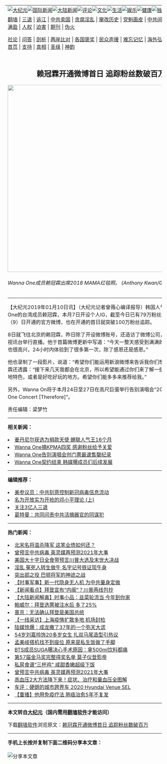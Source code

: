 <a name="1" id="1" target="_blank"></a><span id="1"></span>
<table align=center border="0"><tr><td colspan="2" VALIGN=TOP><a href="https://github.com/ovftry332/djy/blob/master/gb/nsc413.md#1"><img src="https://raw.githubusercontent.com/ovftry332/www/master/t/djy/1.jpg" title="大纪元"></a><a href="https://github.com/ovftry332/djy/blob/master/gb/n24hr.md#1"><img src="https://raw.githubusercontent.com/ovftry332/www/master/t/djy/3.jpg" title="国际新闻"></a><a href="https://github.com/ovftry332/djy/blob/master/gb/nsc413.md#1"><img src="https://raw.githubusercontent.com/ovftry332/www/master/t/djy/4.jpg" title="大陆新闻"></a><a href="https://github.com/ovftry332/djy/blob/master/gb/news392.md#1"><img src="https://raw.githubusercontent.com/ovftry332/www/master/t/djy/5.jpg" title="评论"></a><a href="https://github.com/ovftry332/djy/blob/master/gb/news2007.md#1"><img src="https://raw.githubusercontent.com/ovftry332/www/master/t/djy/6.jpg" title="文化"></a><a href="https://github.com/ovftry332/djy/blob/master/gb/news2008.md#1"><img src="https://raw.githubusercontent.com/ovftry332/www/master/t/djy/7.jpg" title="生活"></a><a href="https://github.com/ovftry332/djy/blob/master/gb/ncyule.md#1"><img src="https://raw.githubusercontent.com/ovftry332/www/master/t/djy/8.jpg" title="娱乐"></a><a href="https://github.com/ovftry332/djy/blob/master/gb/nsc1002.md#1"><img src="https://raw.githubusercontent.com/ovftry332/www/master/t/djy/9.jpg" title="健康"><a href="https://github.com/ovftry332/djy/blob/master/gb/nf6092.md#1"><img src="https://raw.githubusercontent.com/ovftry332/www/master/t/djy/10a.jpg" title="独家"></a><a href="https://github.com/ovftry332/djy/blob/master/gb/nf4514.md#1"><img src="https://raw.githubusercontent.com/ovftry332/www/master/t/djy/12a.jpg" title="头条"></a></td></tr>
<tr><td colspan="2" VALIGN=TOP><a target="_blank" href="https://github.com/ovftry332/www/blob/master/README.md?zsrh#1">翻墙</a> | <a target="_blank" href="https://github.com/ovftry332/djy/blob/master/gb/nf5657.md#1">三退</a> | <a target="_blank" href="https://github.com/ovftry332/djy/blob/master/gb/nf6124.md#1">诉江</a> | <a target="_blank" href="https://github.com/ovftry332/djy/blob/master/gb/nf1176117.md#1">中共卖国</a> | <a target="_blank" href="https://github.com/ovftry332/djy/blob/master/gb/nf5773.md#1">贪腐淫乱</a> | <a target="_blank" href="https://github.com/ovftry332/djy/blob/master/gb/nf1176115.md#1">窜改历史</a> | <a target="_blank" href="https://github.com/ovftry332/djy/blob/master/gb/nf1176107.md#1">党魁画皮</a> | <a target="_blank" href="https://github.com/ovftry332/djy/blob/master/gb/nf1320400.md#1">中共间谍</a> | <a target="_blank" href="https://github.com/ovftry332/djy/blob/master/gb/nf1176114.md#1">破坏传统</a> | <a target="_blank" href="https://github.com/ovftry332/ntdtv/blob/master/gb/prog447_1.md#1">恶贯满盈</a> | <a target="_blank" href="https://github.com/ovftry332/djy/blob/master/gb/ncid278.md#1">人权</a> | <a target="_blank" href="https://github.com/ovftry332/djy/blob/master/gb/nf1176111.md#1">迫害</a> | <a target="_blank" href="https://gitlab.com/szzdlab/mh-qikan/blob/master/README.md#1">期刊</a> | <a target="_blank" href="https://github.com/ovftry332/djy/blob/master/gb/nf5562.md#1">伪火</a></p><p><a target="_blank" href="https://github.com/ovftry332/djy/blob/master/gb/9p.md#1">社论</a> | <a target="_blank" href="https://github.com/ovftry332/djy/blob/master/gb/nf4378.md#1">问答</a> | <a target="_blank" href="https://github.com/ovftry332/djy/blob/master/gb/nf5792.md#1">剖析</a> | <a target="_blank" href="https://github.com/ovftry332/djy/blob/master/gb/nf5735.md#1">两岸比对</a> | <a target="_blank" href="https://github.com/ovftry332/djy/blob/master/gb/nf6119.md#1">各国褒奖</a> | <a target="_blank" href="https://github.com/ovftry332/djy/blob/master/gb/nf6120.md#1">民众声援</a> | <a target="_blank" href="https://github.com/ovftry332/djy/blob/master/gb/nf1188594.md#1">难忘记忆</a> | <a target="_blank" href="https://github.com/ovftry332/djy/blob/master/gb/nf3180.md#1">海外弘传</a> | <a target="_blank" href="https://github.com/ovftry332/djy/blob/master/gb/nf5410.md#1">万人上访</a> | <a target="_blank" href="https://github.com/ovftry332/www/blob/master/README.md?zsrh#1">平台首页</a> | <a target="_blank" href="https://github.com/ovftry332/djy/blob/master/gb/nf4386.md#1">支持</a> | <a target="_blank" href="https://github.com/ovftry332/djy/blob/master/gb/nf4389.md#1">真相</a> | <a target="_blank" href="https://github.com/ovftry332/djy/blob/master/gb/nf5790.md#1">圣缘</a> | <a target="_blank" href="https://github.com/ovftry332/djy/blob/master/gb/nf4786.md#1">神韵</a></td></tr>
<tr><td VALIGN=TOP width="626"><h2 align=center>赖冠霖开通微博首日 追踪粉丝数破百万</h2>
<img width="600" src="https://i.epochtimes.com/assets/uploads/2019/01/190107020012100707.jpg" />
<h6>Wanna One成员赖冠霖出席2018 MAMA红毯照。 (Anthony Kwan/Getty Images)
</h6>
<hr>
	<p>【大纪元2019年01月10日讯】（大纪元记者曾薇心编译报导）韩国人气男团Wanna One的台湾成员<ahref="https://github.com/ovftry332/djy/blob/master/gb/tag/%E8%B5%96%E5%86%A0%E9%9C%96.md#1">赖冠霖</a>，本月7日开设个人IG，截至今日已有79万粉丝追踪。而他昨（9）日开通的官方微博，也在开通的首日就突破100万粉丝追踪。</p>
<p>8日就飞往北京的<ahref="https://github.com/ovftry332/djy/blob/master/gb/tag/%E8%B5%96%E5%86%A0%E9%9C%96.md#1">赖冠霖</a>，昨日除了开设微博账号，还造访了微博公司，并透过微博视讯台举行直播。他于首篇微博更新中写道：“今天一整天感受到满满的爱，很幸福，也很高兴，24小时内体验到了很多第一次，除了感恩还是感恩。”</p>
<p>他也录制了一段影片，说道：“希望你们能运用新浪微博来告诉我你们想说的话。”赖冠霖还透露：“接下来几天我都会在北京，所以希望能通过你们来了解一些北京道地的当地特色，或者是好吃好玩的地方。希望你们能多多来推荐给我。”</p>
<p>另外，Wanna On将于本月24日至27日在高尺巨蛋举行告别演唱会“2019 Wanna One Concert [Therefore]”。</p>
<p>责任编辑：梁梦竹</p>
	
<hr>


<strong>相关新闻：</strong>
<li><a href="https://github.com/ovftry332/djy/blob/master/gb/18/12/11/n10903344.md#1">姜丹尼尔获选为捐款天使 蝉联人气王16个月</a></li>
<li><a href="https://github.com/ovftry332/djy/blob/master/gb/18/12/20/n10922644.md#1">Wanna One摘KPMA四奖 感谢粉丝给予关爱</a></li>
<li><a href="https://github.com/ovftry332/djy/blob/master/gb/18/12/27/n10935540.md#1">Wanna One告别演唱会创门票最速售罄纪录</a></li>
<li><a href="https://github.com/ovftry332/djy/blob/master/gb/19/1/1/n10945173.md#1">Wanna One契约结束 韩媒曝成员们后续发展</a></li>
<hr>


<strong>编辑推荐：</strong>
<li><a href="https://github.com/onzhi266/djy/blob/master/gb/20/2/22/n11887949.md#1">美参议员：中共刻意控制新冠病毒信息流动</a></li>
<li><a href="https://github.com/tsiac2612/djy/blob/master/gb/18/2/28/n10179177.md#1" target="_blank">名为开放实为开抢的邓小平理论 (上)</a></li><li><a href="https://github.com/ovftry332/djy/blob/master/gb/18/5/10/n10381511.md?dfh#1" target="_blank">关注3亿人三退</a></li><li><a href="https://github.com/tsiac2612/djy/blob/master/gb/19/9/1/n11491427.md#1" target="_blank">葛特曼：共同问责中共活摘器官的同谋犯</a></li>
<hr>

<strong>热门新闻：</strong>
<li><a href="https://github.com/ovftry332/djy/blob/master/gb/20/10/26/n12503755.md#1">北宋名将滥杀降军 这笔业债如何还？</a></li>
<li><a href="https://github.com/ovftry332/djy/blob/master/gb/20/11/22/n12567180.md#1">曾预言中共病毒 英灵媒再预测2021年大事</a></li>
<li><a href="https://github.com/ovftry332/djy/blob/master/gb/20/11/16/n12553592.md#1">美国大十字日全食带预言川普大选及末世大决战</a></li>
<li><a href="https://github.com/ovftry332/djy/blob/master/gb/20/11/13/n12546366.md#1">淫乱 冤死人转生做牛 名字记号铁证现牛身</a></li>
<li><a href="https://github.com/ovftry332/djy/blob/master/gb/20/11/11/n12541883.md#1">突出部之役 巴顿将军的神迹之战</a></li>
<li><a href="https://github.com/ovftry332/djy/blob/master/gb/20/11/22/n12567754.md#1">【时事军事】新一代隐身无人机 为中共量身定做</a></li>
<li><a href="https://github.com/ovftry332/djy/blob/master/gb/20/11/23/n12570476.md#1">【新闻看点】拜登宣布“内阁”？川普两线包抄</a></li>
<li><a href="https://github.com/ovftry332/djy/blob/master/gb/20/11/22/n12567562.md#1">【大陆新闻解毒】时事小品：韭菜轮流当 今年到你家</a></li>
<li><a href="https://github.com/ovftry332/djy/blob/master/gb/20/11/22/n12567743.md#1">鲍威尔：拜登选票被注水后 多了25%</a></li>
<li><a href="https://github.com/ovftry332/djy/blob/master/gb/20/11/22/n12567737.md#1">普京：无法确认拜登是美国总统</a></li>
<li><a href="https://github.com/ovftry332/djy/blob/master/gb/20/11/22/n12567886.md#1">【一线采访】上海疫情扩散多地 机场封检</a></li>
<li><a href="https://github.com/ovftry332/djy/blob/master/gb/20/11/20/n12564577.md#1">陆媒惊爆：成龙撒了37年的一个弥天大谎</a></li>
<li><a href="https://github.com/ovftry332/djy/blob/master/gb/20/11/22/n12567936.md#1">54岁刘嘉玲饰20多岁女生 扎双马尾造型引热议</a></li>
<li><a href="https://github.com/ovftry332/djy/blob/master/gb/20/11/22/n12567816.md#1">孟美岐搭机找不到座位 原来是私生饭做了手脚</a></li>
<li><a href="https://github.com/ovftry332/djy/blob/master/gb/20/11/21/n12565734.md#1">BTS成员SUGA曝决心手术原因：拿500ml饮料都痛</a></li>
<li><a href="https://github.com/ovftry332/djy/blob/master/gb/20/11/17/n12555630.md#1">第57届金马奖完整得奖名单 莫子仪登影帝</a></li>
<li><a href="https://github.com/ovftry332/djy/blob/master/gb/20/11/21/n12565681.md#1">私房食谱“三杯鸡” 咸甜香嫩超级下饭</a></li>
<li><a href="https://github.com/ovftry332/djy/blob/master/gb/20/11/22/n12567180.md#1">曾预言中共病毒 英灵媒再预测2021年大事</a></li>
<li><a href="https://github.com/ovftry332/djy/blob/master/gb/20/11/17/n12556776.md#1">高血压2大方法降下来！症状、治疗和量血压全图解</a></li>
<li><a href="https://github.com/ovftry332/djy/blob/master/gb/20/11/21/n12565429.md#1">车评：硬朗的城市跨界车 2020 Hyundai Venue SEL</a></li>
<li><a href="https://github.com/ovftry332/djy/blob/master/gb/20/11/21/n12566589.md#1">【重播】他用免疫疗法 肺癌治愈5年不复发</a></li>
<hr>

<strong>本文转自<a href="https://www.epochtimes.com">大纪元</a>（国内需用<a href="https://github.com/ovftry332/www/blob/master/README.md#8">翻墙软件</a>才能访问）</strong><p>下载<a href="https://github.com/ovftry332/www/blob/master/README.md#8">翻墙软件</a>浏览原文：<a href="https://www.epochtimes.com/gb/19/1/10/n10965489.htm">赖冠霖开通微博首日 追踪粉丝数破百万</a></p><hr>

<strong>手机上长按并复制下面二维码分享本文章：</strong><br><br><img src="https://chart.apis.google.com/chart?cht=qr&chs=240x240&choe=UTF-8&chld=M|2&chl=https://github.com/ovftry332/djy/blob/master/gb/19/1/10/n10965489.md%231" title="分享本文章"></td><td VALIGN=TOP><a href="https://github.com/ovftry332/djy/blob/master/gb/16/1/21/n4622075.md?dfh#1" target="_blank"><img src="https://raw.githubusercontent.com/ovftry332/djy/master/gb/300/wei-f1.jpg" title="中共的伪火骗局"  alt="中共的伪火骗局"></a><br><a href="https://github.com/ovftry332/www/blob/master/README.md?dfh#9" target="_blank"><img src="https://raw.githubusercontent.com/ovftry332/djy/master/gb/300/yong-h.jpg" title="永恒的见证"  alt="永恒的见证"></a><br><a href="https://github.com/ovftry332/djy/blob/master/gb/13/9/29/n3974789.md?dfh#1" target="_blank"><img src="https://raw.githubusercontent.com/ovftry332/djy/master/gb/300/shang-lnz.jpg" title="善良女子被中共投男牢"  alt="善良女子被中共投男牢"></a><br><a href="https://github.com/ovftry332/djy/blob/master/gb/16/3/16/n4663449.md?dfh#1" target="_blank"><img src="https://raw.githubusercontent.com/ovftry332/djy/master/gb/300/huo-z3.jpg" title="警卫目击活摘器官"  alt="警卫目击活摘器官"></a><br><a href="https://github.com/ovftry332/djy/blob/master/gb/16/8/7/n8177641.md?dfh#1" target="_blank"><img src="https://raw.githubusercontent.com/ovftry332/djy/master/gb/300/huo-z4.jpg" title="证人描述活摘恐怖"  alt="证人描述活摘恐怖"></a><br><a href="https://github.com/ovftry332/djy/blob/master/gb/10/4/19/n2881569.md?dfh#1" target="_blank"><img src="https://raw.githubusercontent.com/ovftry332/djy/master/gb/300/huo-z1.jpg" title="揭开活摘器官黑幕"  alt="揭开活摘器官黑幕"></a><br><a href="https://github.com/ovftry332/djy/blob/master/gb/10/11/7/n3077476.md?dfh#1" target="_blank"><img src="https://raw.githubusercontent.com/ovftry332/djy/master/gb/300/ma-ks.jpg" title="马克思的成魔之路"  alt="马克思的成魔之路"></a><br><a href="https://github.com/ovftry332/djy/blob/master/gb/14/6/9/n4173977.md?dfh#1" target="_blank"><img src="https://raw.githubusercontent.com/ovftry332/djy/master/gb/300/chang-zs.jpg" title="藏字石 蕴天机"  alt="藏字石 蕴天机"></a><br><a href="https://github.com/ovftry332/djy/blob/master/gb/18/5/10/n10381511.md?dfh#1" target="_blank"><img src="https://raw.githubusercontent.com/ovftry332/djy/master/gb/300/st1.jpg" title="关注3亿人三退"  alt="关注3亿人三退"></a><br><a href="https://github.com/ovftry332/djy/blob/master/gb/18/3/21/n10237682.md?dfh#1" target="_blank"><img src="https://raw.githubusercontent.com/ovftry332/djy/master/gb/300/jie-t.jpg" title="解体中共复兴中华"  alt="解体中共复兴中华"></a><br><a href="https://github.com/ovftry332/djy/blob/master/gb/9/2/9/n2422991.md?dfh#1" target="_blank"><img src="https://raw.githubusercontent.com/ovftry332/djy/master/gb/300/gao-zs.jpg" title="中共迫害良心律师"  alt="中共迫害良心律师"></a><br><a href="https://github.com/ovftry332/djy/blob/master/gb/18/12/9/n10900044.md?dfh#1" target="_blank"><img src="https://raw.githubusercontent.com/ovftry332/djy/master/gb/300/sj1.jpg" title="303万人举报江泽民"  alt="303万人举报江泽民"></a><br><a href="https://github.com/ovftry332/djy/blob/master/gb/18/8/28/n10672014.md?dfh#1" target="_blank"><img src="https://raw.githubusercontent.com/ovftry332/djy/master/gb/300/sj2.jpg" title="这些官员为何起诉江泽民"  alt="这些官员为何起诉江泽民"></a><br><a href="https://github.com/ovftry332/djy/blob/master/gb/8/12/18/n2367165.md?dfh#1" target="_blank"><img src="https://raw.githubusercontent.com/ovftry332/djy/master/gb/300/liangan.jpg" title="海峡两岸的强烈对比"  alt="海峡两岸的强烈对比"></a><br><a href="https://github.com/ovftry332/djy/blob/master/gb/15/12/10/n4593139.md?dfh#1" target="_blank"><img src="https://raw.githubusercontent.com/ovftry332/djy/master/gb/300/jia-ndzl.jpg" title="加拿大总理的贺信"  alt="加拿大总理的贺信"></a><br><a href="https://github.com/ovftry332/djy/blob/master/gb/11/6/17/n3289382.md?dfh#1" target="_blank"><img src="https://raw.githubusercontent.com/ovftry332/djy/master/gb/300/xiao-wd.jpg" title="探寻真相兼听则明"  alt="探寻真相兼听则明"></a><br><a href="https://github.com/ovftry332/djy/blob/master/gb/18/10/27/n10812623.md?dfh#1" target="_blank"><img src="https://raw.githubusercontent.com/ovftry332/djy/master/gb/300/yindu.jpg" title="印度媒体报道东方"  alt="印度媒体报道东方"></a><br><a href="https://github.com/ovftry332/djy/blob/master/gb/18/6/9/n10469652.md?dfh#1" target="_blank"><img src="https://raw.githubusercontent.com/ovftry332/djy/master/gb/300/xie-j.jpg" title="不一样的海外校园"  alt="不一样的海外校园"></a><br><a href="https://github.com/ovftry332/djy/blob/master/gb/7/4/5/n1669415.md?dfh#1" target="_blank"><img src="https://raw.githubusercontent.com/ovftry332/djy/master/gb/300/li-up.jpg" title="从大师到徒弟的传奇"  alt="从大师到徒弟的传奇"></a><br><a href="https://github.com/ovftry332/djy/blob/master/gb/17/5/26/n9191512.md?dfh#1" target="_blank"><img src="https://raw.githubusercontent.com/ovftry332/djy/master/gb/300/zfl2.jpg" title="亿万人与东方一本奇书"  alt="亿万人与东方一本奇书"></a><br><a href="https://github.com/ovftry332/djy/blob/master/gb/13/11/27/n4020290.md?dfh#1" target="_blank"><img src="https://raw.githubusercontent.com/ovftry332/djy/master/gb/300/zhen-h.jpg" title="大陆见不到的震撼场面"  alt="大陆见不到的震撼场面"></a><br><a href="https://github.com/ovftry332/djy/blob/master/gb/15/7/17/n4482910.md?dfh#1" target="_blank"><img src="https://raw.githubusercontent.com/ovftry332/djy/master/gb/300/dalu-sk.jpg" title="人心向善 大陆当初盛况"  alt="人心向善 大陆当初盛况"></a><br><a href="https://github.com/ovftry332/djy/blob/master/gb/19/1/5/n10955468.md?dfh#1" target="_blank"><img src="https://raw.githubusercontent.com/ovftry332/djy/master/gb/300/zfl1.jpg" title="追寻真理 这书讲什么"  alt="追寻真理 这书讲什么"></a><br><a href="https://github.com/ovftry332/www/blob/master/README.md?dfh#1" target="_blank"><img src="https://raw.githubusercontent.com/ovftry332/djy/master/gb/300/fq1.jpg" title="下载免费翻墙软件"  alt="下载免费翻墙软件"></a><br></td></tr></table>

